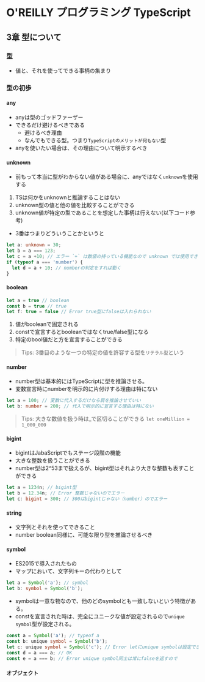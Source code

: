 # O'REILLY プログラミング TypeScript

## 3章 型について

### 型

- 値と、それを使ってできる事柄の集まり

### 型の初歩
#### any
- anyは型のゴッドファーザー
- できるだけ避けるべきである
  - 避けるべき理由
  - なんでもできる型。つまり`TypeScriptのメリットが何もない`型
- anyを使いたい場合は、その理由について明示するべき

#### unknown
- 前もって本当に型がわからない値がある場合に、anyではなく`unknown`を使用する
1. TSは何かをunknownと推論することはない
2. unknown型の値と他の値を比較することができる
3. unknown値が特定の型であることを想定した事柄は行えない(以下コード参考)

- 3番はつまりどういうことかというと
```ts
let a: unknown = 30;
let b = a === 123;
let c = a +10; // エラー `+` は数値の持っている機能なので unknown では使用できない
if (typeof a === 'number') {
  let d = a + 10; // numberの判定をすれば動く
}
```

#### boolean

```ts
let a = true // boolean
const b = true // true
let f: true = false // Error true型にfalseは入れられない
```

1. 値がbooleanで固定される
2. constで宣言するとbooleanではなくtrue/false型になる
3. 特定のbool値だと方を宣言することができる

> Tips: 3番目のような一つの特定の値を許容する型を`リテラル型`という

#### number

- number型は基本的にはTypeScriptに型を推論させる。
- 変数宣言時にnumberを明示的に片付けする理由は特にない

```ts
let a = 100; // 変数に代入するだけなら肩を推論させていい
let b: number = 200; // 代入で明示的に宣言する理由は特にない
```

> Tips: 大きな数値を扱う時は_で区切ることができる `let oneMillion = 1_000_000`

#### bigint

- bigintはJabaScriptでもステージ段階の機能
- 大きな整数を扱うことができる
- number型は2^53まで扱えるが、bigint型はそれより大きな整数も表すことができる

```ts
let a = 1234n; // bigint型
let b = 12.34n; // Error 整数じゃないのでエラー
let c: bigint = 300; // 300はbigintじゃない（number）のでエラー
```

#### string

- 文字列とそれを使ってできること
- number boolean同様に、可能な限り型を推論させるべき

#### symbol

- ES2015で導入されたもの
- マップにおいて、文字列キーの代わりとして

```ts
let a = Symbol('a'); // symbol
let b: symbol = Symbol('b');
```

- symbolは一意な物なので、他のどのsymbolとも一致しないという特徴がある。
- constを宣言された時は、完全にユニークな値が設定されるので`unique symbol`型が設定される。

```ts
const a = Symbol('a'); // typeof a
const b: unique symbol = Symbol('b');
let c: unique symbol = Symbol('c'); // Error letにunique symbolは設定できない
const d = a === a; // OK
const e = a === b; // Error unique symbol同士は常にfalseを返すので
```

#### オブジェクト
